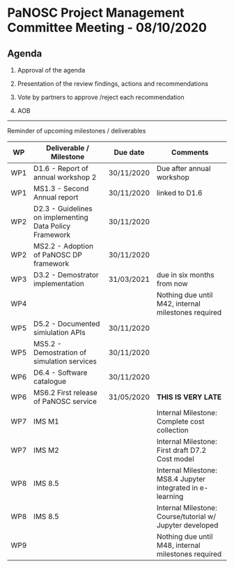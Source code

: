 PaNOSC Project Management Committee Meeting - 08/10/2020 
=========================================================

Agenda
------	

1. Approval of the agenda

2. Presentation of the review findings, actions and recommendations

3. Vote by partners to approve /reject each recommendation

4. AOB

-------------

Reminder of upcoming milestones / deliverables

| WP | Deliverable / Milestone | Due date | Comments |
| -- | --------- | -------- | -------- |
| WP1 | D1.6 - Report of annual workshop 2 | 30/11/2020 | Due after annual workshop |
| WP1 | MS1.3 - Second Annual report | 30/11/2020 | linked to D1.6 |
| WP2 | D2.3 - Guidelines on implementing Data Policy Framework | 30/11/2020 | |
| WP2 | MS2.2 - Adoption of PaNOSC DP framework | 30/11/2020 | |
| WP3 | D3.2 - Demostrator implementation | 31/03/2021 | due in six months from now |
| WP4 | | | Nothing due until M42, internal milestones required |
| WP5 | D5.2 - Documented simiulation APIs | 30/11/2020 | |
| WP5 | MS5.2 - Demostration of simulation services | 30/11/2020 | |
| WP6 | D6.4 - Software catalogue | 30/11/2020 | |
| WP6 | MS6.2 First release of PaNOSC service| 31/05/2020 | **THIS IS VERY LATE** |
| WP7 | IMS M1| | Internal Milestone: Complete cost collection |31/12/2020| *and eventually adjust scope* |
| WP7 | IMS M2| | Internal Milestone: First draft D7.2 Cost model |31/05/2021 |  |
| WP8 | IMS 8.5| | Internal Milestone: MS8.4 Jupyter integrated in e-learning | 30/11/2020 | *Milestone 8.4 moved forward* |
| WP8 | IMS 8.5| | Internal Milestone: Course/tutorial w/ Jupyter developed | 30/11/2020 |  |
| WP9 | | | Nothing due until M48, internal milestones required |






